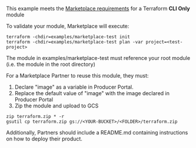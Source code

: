 This example meets the
[Marketplace requirements](https://cloud.google.com/marketplace/docs/partners/vm/configure-terraform-deployment#requirements_for_custom_terraform_modules)
for a Terraform **CLI Only** module

To validate your module, Marketplace will execute:

```
terraform -chdir=examples/marketplace-test init
terraform -chdir=examples/marketplace-test plan -var project=<test-project>
```

The module in examples/marketplace-test must reference your root module (i.e.
the module in the root directory)

For a Marketplace Partner to reuse this module, they must:

1.  Declare "image" as a variable in Producer Portal.
1.  Replace the default value of "image" with the image declared in Producer
    Portal
1.  Zip the module and upload to GCS

```
zip terraform.zip * -r
gsutil cp terraform.zip gs://<YOUR-BUCKET>/<FOLDER>/terraform.zip
```

Additionally, Partners should include a README.md containing instructions on how
to deploy their product.
